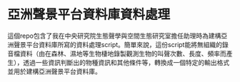 # 亞洲聲景平台資料庫資料處理

這個repo包含了我在中央研究院生態聲學與空間生態研究室擔任助理時為建構亞洲聲景平台資料庫所寫的資料處理script。簡單來說，這份script能將無組織的錄音檔資料（由在森林、濕地等生物棲地錄製觀測生物的叫聲次數、長度、頻率而產生），透過一些資訊判斷出的物種資訊和其他條件等，轉換成一個特定的輸出格式並用於建構亞洲聲景平台資料庫。

